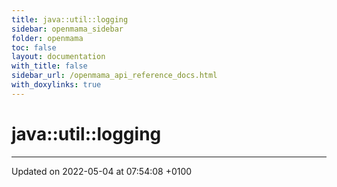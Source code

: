 ```yaml
---
title: java::util::logging
sidebar: openmama_sidebar
folder: openmama
toc: false
layout: documentation
with_title: false
sidebar_url: /openmama_api_reference_docs.html
with_doxylinks: true
---
```


# java::util::logging








-------------------------------

Updated on 2022-05-04 at 07:54:08 +0100
